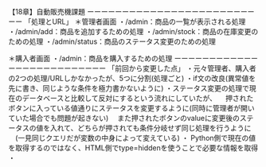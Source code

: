 【18章】自動販売機課題
ーーーーーーーーーーーーーーーーーーーーーーーーーー
「処理とURL」
＊管理者画面
・/admin：商品の一覧が表示される処理
・/admin/add：商品を追加するための処理
・/admin/stock：商品の在庫変更のための処理
・/admin/status：商品のステータス変更のための処理

＊購入者画面
・/admin：商品を購入するための処理
ーーーーーーーーーーーーーーーーーーーーーーーーーー
「前回から変更した点」
・元々管理者、購入者の2つの処理/URLしかなかったが、5つに分割(処理ごと)
・if文の改良(異常値を先に書き、同じような条件を極力書かないように)
・ステータス変更の処理で現在のデータベースと比較して反対にするという流れにしていたが、
　押されたボタンに入っている値通りにステータスを変更するように(同時に管理者が開いていた場合でも問題が起きない)
　また押されたボタンのvalueに変更後のステータスの値を入れて、どちらが押されても条件分岐せず同じ処理を行うように
　(一見同じクエリだが変数の中身によって変えている)
・ Python側で現在の値を取得するのではなく、HTML側でtype=hiddenを使うことで必要な情報を取得
・